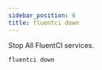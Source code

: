 ```yaml
---
sidebar_position: 6
title: fluentci down
---
```


Stop All FluentCI services.

```bash
fluentci down
```